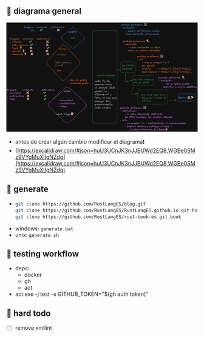 ## 🍕 diagrama general
![diagrama](diagrama.png)

- antes de crear algún cambio modificar el diagrama❗
- [https://excalidraw.com/#json=huU3UCnJK3nJJBUWd2EQ8,WGBe0SMz9VYgMuXIIgNZdg](https://excalidraw.com/#json=huU3UCnJK3nJJBUWd2EQ8,WGBe0SMz9VYgMuXIIgNZdg)


## 🍔 generate
- ```sh
  git clone https://github.com/RustLangES/blog.git
  git clone https://github.com/RustLangES/RustLangES.github.io.git home
  git clone https://github.com/RustLangES/rust-book-es.git book
  ```
- windows: `generate.bat`
- unix: `generate.sh`

## 🧪 testing workflow
- deps:
  - docker
  - gh
  - act
- act.exe -j test -s GITHUB_TOKEN="$(gh auth token)"

## 🍗 hard todo
- [ ] remove xmllint
